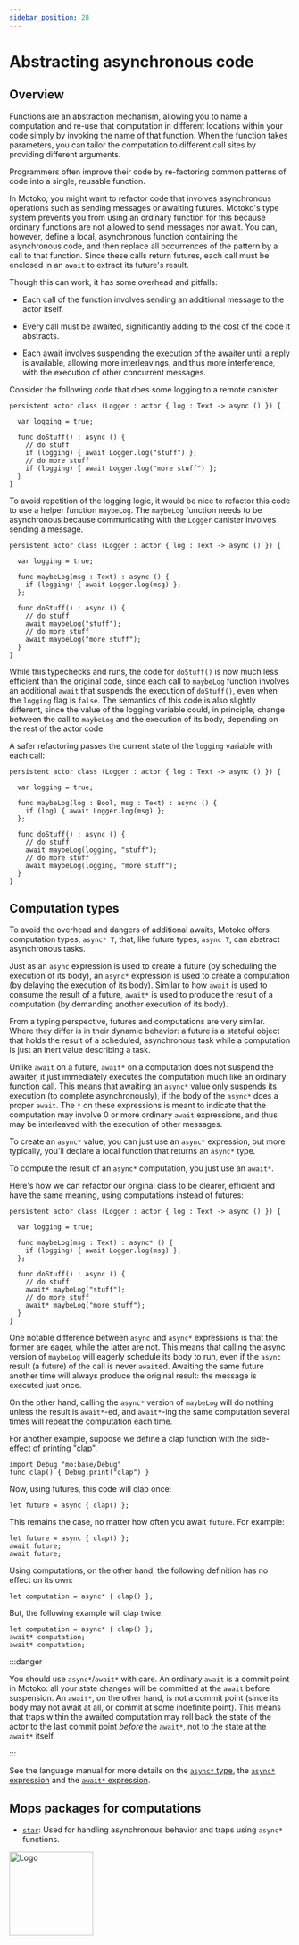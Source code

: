 ```yaml
---
sidebar_position: 28
---
```


# Abstracting asynchronous code

## Overview
Functions are an abstraction mechanism, allowing you to name a computation and re-use that computation in different locations within your code simply by invoking the name of that function. When the function takes parameters, you can tailor the computation to different call sites by providing different arguments.

Programmers often improve their code by re-factoring common patterns of code into
a single, reusable function.

In Motoko, you might want to refactor code that involves asynchronous operations such as sending messages or awaiting futures.
Motoko's type system prevents you from using an ordinary function for this because ordinary functions are not allowed to send messages nor await.
You can, however, define a local, asynchronous function containing the asynchronous code, and then replace all occurrences of the pattern by a call to that function. Since these calls return futures, each call must be enclosed in an `await` to extract its future's result.

Though this can work, it has some overhead and pitfalls:
- Each call of the function involves sending an additional message to the actor itself.

- Every call must be awaited, significantly adding to the cost of the code it abstracts.

- Each await involves suspending the execution of the awaiter until a reply is available, allowing more interleavings, and thus more interference, with the execution of other concurrent messages.

Consider the following code that does some logging to a remote canister.

``` motoko
persistent actor class (Logger : actor { log : Text -> async () }) {

  var logging = true;

  func doStuff() : async () {
    // do stuff
    if (logging) { await Logger.log("stuff") };
    // do more stuff
    if (logging) { await Logger.log("more stuff") };
  }
}
```

To avoid repetition of the logging logic, it would be nice to refactor this code to use a helper function `maybeLog`.
The `maybeLog` function needs to be asynchronous because communicating with the `Logger` canister involves sending a message.


``` motoko
persistent actor class (Logger : actor { log : Text -> async () }) {

  var logging = true;

  func maybeLog(msg : Text) : async () {
    if (logging) { await Logger.log(msg) };
  };

  func doStuff() : async () {
    // do stuff
    await maybeLog("stuff");
    // do more stuff
    await maybeLog("more stuff");
  }
}
```

While this typechecks and runs, the code for `doStuff()` is now much less efficient than the original code, since each call to `maybeLog` function involves an additional `await` that suspends the execution of `doStuff()`, even when the `logging` flag is `false`.
The semantics of this code is also slightly different, since the value of the logging variable could, in principle, change between the call to `maybeLog` and the execution of its body, depending on the rest of the actor code.

A safer refactoring passes the current state of the `logging` variable with each call:


``` motoko
persistent actor class (Logger : actor { log : Text -> async () }) {

  var logging = true;

  func maybeLog(log : Bool, msg : Text) : async () {
    if (log) { await Logger.log(msg) };
  };

  func doStuff() : async () {
    // do stuff
    await maybeLog(logging, "stuff");
    // do more stuff
    await maybeLog(logging, "more stuff");
  }
}
```
## Computation types

To avoid the overhead and dangers of additional awaits, Motoko offers computation types, `async* T`, that, like future types, `async T`, can abstract asynchronous tasks.

Just as an `async` expression is used to create a future (by scheduling the execution of its body), an `async*` expression is used to create a computation (by delaying the execution of its body).
Similar to how `await` is used to consume the result of a future, `await*` is used to produce the result of a computation (by demanding another execution of its body).

From a typing perspective, futures and computations are very similar. Where they differ is in their dynamic behavior: a future is a stateful object that holds the result of a scheduled, asynchronous task while a computation is just an inert value describing a task.

Unlike `await` on a future, `await*` on a computation does not suspend the awaiter, it just immediately executes the computation much like an ordinary function call.
This means that awaiting an `async*` value only suspends its execution (to complete asynchronously), if the body of the `async*` does a proper `await`.
The `*` on these expressions is meant to indicate that the computation may involve 0 or more ordinary `await` expressions, and thus may be interleaved with the execution of other messages.

To create an `async*` value, you can just use an `async*` expression, but more typically, you'll declare a local function that returns an `async*` type.

To compute the result of an `async*` computation, you just use an `await*`.

Here's how we can refactor our original class to be clearer, efficient and have the same meaning, using computations instead of futures:

``` motoko
persistent actor class (Logger : actor { log : Text -> async () }) {

  var logging = true;

  func maybeLog(msg : Text) : async* () {
    if (logging) { await Logger.log(msg) };
  };

  func doStuff() : async () {
    // do stuff
    await* maybeLog("stuff");
    // do more stuff
    await* maybeLog("more stuff");
  }
}
```

One notable difference between `async` and `async*` expressions is that the former are eager, while the latter are not.
This means that calling the async version of `maybeLog` will eagerly schedule its body to run, even if the `async` result (a future) of the call is never `await`ed.
Awaiting the same future another time will always produce the original result: the message is executed just once.

On the other hand, calling the `async*` version of `maybeLog` will do nothing unless the result is `await*`-ed, and `await*`-ing the same computation several times will repeat
the computation each time.

For another example, suppose we define a
clap function with the side-effect of printing "clap".

``` motoko no-repl
import Debug "mo:base/Debug"
func clap() { Debug.print("clap") }
```

Now, using futures, this code will clap once:

``` motoko no-repl
let future = async { clap() };
```

This remains the case, no matter how often you await `future`.
For example:

``` motoko no-repl
let future = async { clap() };
await future;
await future;
```

Using computations, on the other hand, the following definition has no effect on its own:

``` motoko no-repl
let computation = async* { clap() };
```
But, the following example will clap twice:

``` motoko no-repl
let computation = async* { clap() };
await* computation;
await* computation;
```



:::danger

You should use `async*`/`await*` with care. An ordinary `await` is a commit point in Motoko: all your state changes will be committed at the `await` before suspension.
An `await*`, on the other hand, is not a commit point (since its body may not await at all, or commit at some indefinite point).
This means that traps within the awaited computation may roll back the state of the actor to the last commit point *before* the `await*`, not to the state at the `await*` itself.

:::

See the language manual for more details on the [`async*` type](../reference/language-manual#async-type-1), the [`async*` expression](../reference/language-manual#async-1) and the
[`await*` expression](../reference/language-manual#await-1).


## Mops packages for computations

- [`star`](https://mops.one/star): Used for handling asynchronous behavior and traps using `async*` functions.

<img src="https://github.com/user-attachments/assets/844ca364-4d71-42b3-aaec-4a6c3509ee2e" alt="Logo" width="150" height="150" />
